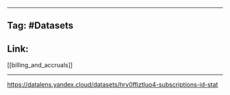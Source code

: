 ___
## Tag: #Datasets 
## Link:
[[billing_and_accruals]]
___
https://datalens.yandex.cloud/datasets/hrv0ffiztluo4-subscriptions-id-stat